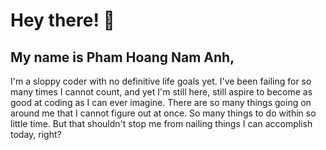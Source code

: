 # Hey there! :rocket:
## My name is Pham Hoang Nam Anh,
I'm a sloppy coder with no definitive life goals yet.
I've been failing for so many times I cannot count, and yet I'm still here, still aspire to become as good at coding as I can ever imagine.
There are so many things going on around me that I cannot figure out at once.
So many things to do within so little time.
But that shouldn't stop me from nailing things I can accomplish today, right?

<!--
**barbatoz0220/barbatoz0220** is a ✨ _special_ ✨ repository because its `README.md` (this file) appears on your GitHub profile.
@octocat: Heyyyy
Here are some ideas to get you started:

- 🔭 I’m currently working on ...
- 🌱 I’m currently learning ...
- 👯 I’m looking to collaborate on ...
- 🤔 I’m looking for help with ...
- 💬 Ask me about ...
- 📫 How to reach me: ...
- 😄 Pronouns: ...
- ⚡ Fun fact: ...
-->
